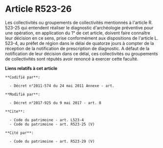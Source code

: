 # Article R523-26

Les collectivités ou groupements de collectivités mentionnés à l'article R. 523-25 qui entendent réaliser le diagnostic
d'archéologie préventive pour une opération, en application du 1° de cet article, doivent faire connaître leur décision en ce
sens, prise conformément aux dispositions de l'article L. 523-4, au préfet de région dans le délai de quatorze jours à
compter de la réception de la notification de prescription de diagnostic. A défaut de la notification de leur décision dans
ce délai, ces collectivités ou groupements de collectivités sont réputés avoir renoncé à exercer cette faculté.

**Liens relatifs à cet article**

	**Codifié par**:

	  - Décret n°2011-574 du 24 mai 2011 Annexe - art.

	**Modifié par**:

	  - Décret n°2017-925 du 9 mai 2017 - art. 8

	**Cite**:

	  - Code du patrimoine - art. L523-4
	  - Code du patrimoine - art. R523-25 (V)

	**Cité par**:

	  - Code du patrimoine - art. R523-29 (V)
